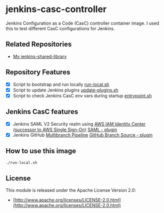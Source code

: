 # jenkins-casc-controller

Jenkins Configuration as a Code (CasC) controller container image. I used this to test different CasC configurations for Jenkins.

## Related Repositories

* [My jenkins-shared-library](https://github.com/christiangda/jenkins-shared-library)

## Repository Features

* [x] Script to bootstrap and run locally [run-local.sh](run-local.sh)
* [x] Script to update Jenkins plugins [update-plugins.sh](update-plugins.sh)
* [x] Script to check Jenkins CasC env vars during startup [entrypoint.sh](entrypoint.sh)

## Jenkins CasC features

* [x] Jenkins SAML V2 Security realm using [AWS IAM Identity Center (successor to AWS Single Sign-On)](https://docs.aws.amazon.com/singlesignon/index.html) [SAML - plugin](https://plugins.jenkins.io/saml/)
* [x] Jenkins GitHub [Multibranch Pipeline](https://www.jenkins.io/doc/book/pipeline/multibranch/) [GitHub Branch Source - plugin](https://plugins.jenkins.io/github-branch-source/)

## How to use this image

```bash
./run-local.sh
```

## License

This module is released under the Apache License Version 2.0:

* [http://www.apache.org/licenses/LICENSE-2.0.html](http://www.apache.org/licenses/LICENSE-2.0.html)
